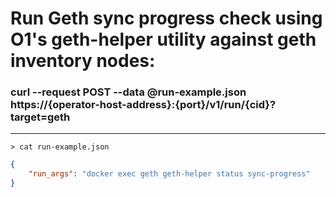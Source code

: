 # Run Geth sync progress check using O1's geth-helper utility against geth inventory nodes:

### curl --request POST --data @run-example.json https://{operator-host-address}:{port}/v1/run/{cid}?target=geth
------------
`> cat run-example.json`
```json
{
    "run_args": "docker exec geth geth-helper status sync-progress"
}
```
